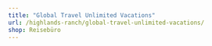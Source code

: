 ```yaml
---
title: "Global Travel Unlimited Vacations"
url: /highlands-ranch/global-travel-unlimited-vacations/
shop: Reisebüro
---
```

